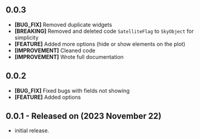 ## 0.0.3

* **[BUG_FIX]** Removed duplicate widgets
* **[BREAKING]** Removed and deleted code  `SatelliteFlag` to `SkyObject` for simplicity
* **[FEATURE]** Added more options (hide or show elements on the plot)
* **[IMPROVEMENT]** Cleaned code
* **[IMPROVEMENT]** Wrote full documentation

## 0.0.2

* **[BUG_FIX]** Fixed bugs with fields not showing
* **[FEATURE]** Added options

## 0.0.1 - Released on (2023 November 22)

* initial release.